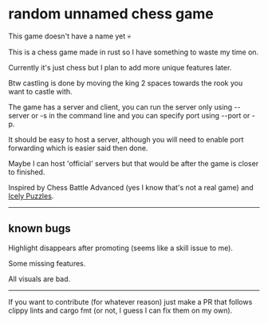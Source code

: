 # random unnamed chess game

This game doesn't have a name yet :skull:

This is a chess game made in rust so I have something to waste my time on.

Currently it's just chess but I plan to add more unique features later.

Btw castling is done by moving the king 2 spaces towards the rook you want to castle with.

The game has a server and client, you can run the server only using --server or -s in the command line and you can specify port using --port or -p.

It should be easy to host a server, although you will need to enable port forwarding which is easier said then done.

Maybe I can host 'official' servers but that would be after the game is closer to finished.

Inspired by Chess Battle Advanced (yes I know that's not a real game) and [Icely Puzzles](https://www.youtube.com/@IcelyPuzzles).

---
## known bugs

Highlight disappears after promoting (seems like a skill issue to me).

Some missing features.

All visuals are bad.

---

If you want to contribute (for whatever reason) just make a PR that follows clippy lints and cargo fmt (or not, I guess I can fix them on my own).
